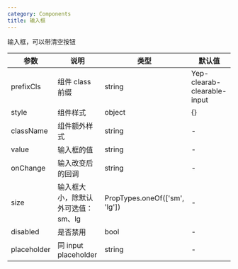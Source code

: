 ```yaml
---
category: Components
title: 输入框
---
```


输入框，可以带清空按钮

<DEMO>

| 参数        | 说明                               | 类型                          | 默认值                      |
| ----------- | ---------------------------------- | ----------------------------- | --------------------------- |
| prefixCls   | 组件 class 前缀                    | string                        | Yep-clearab-clearable-input |
| style       | 组件样式                           | object                        | {}                          |
| className   | 组件额外样式                       | string                        | -                           |
| value       | 输入框的值                         | string                        | -                           |
| onChange    | 输入改变后的回调                   | string                        | -                           |
| size        | 输入框大小，除默认外可选值：sm、lg | PropTypes.oneOf(['sm', 'lg']) | -                           |
| disabled    | 是否禁用                           | bool                          | -                           |
| placeholder | 同 input placeholder               | string                        | -                           |
